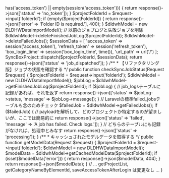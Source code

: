 <?php

namespace App\Http\Controllers;

use App\Models\DLDHWDataImportModel;
use App\Jobs\SyncBoxProject;
use Illuminate\Http\Request;

class DLDWHDataObjectViewerController extends Controller
{
    public function objViewer() { return view('DLDWH.OBJViewer'); }

    /**
     * 【リファクタリング版】同期ジョブを開始させる
     */
    public function startSync(Request $request)
    {
        if (!session()->has('access_token') || empty(session('access_token'))) {
            return response()->json(['status' => 'no_token']);
        }

        $projectFolderId = $request->input('folderId');
        if (empty($projectFolderId)) {
            return response()->json(['error' => 'Folder ID is required.'], 400);
        }
        
        $dldwhModel = new DLDHWDataImportModel();

        // 以前のジョブログと失敗ジョブを削除
        $dldwhModel->deleteFinishedJobLog($projectFolderId);
        $dldwhModel->deleteFailedJobs();

        $sessionData = [
            'access_token' => session('access_token'),
            'refresh_token' => session('refresh_token'),
            'box_login_time' => session('box_login_time', time()),
            'url_path' => url('/')
        ];
        SyncBoxProject::dispatch($projectFolderId, $sessionData);
        
        return response()->json(['status' => 'job_dispatched']);
    }

    /**
     * 【リファクタリング版】ジョブの状態を確認する
     */
    public function checkSyncJobStatus(Request $request)
    {
        $projectFolderId = $request->input('folderId');
        $dldwhModel = new DLDHWDataImportModel();
        
        $jobLog = $dldwhModel->getFinishedJobLog($projectFolderId);
        if ($jobLog) {
            // job_logsテーブルに記録があれば、それを返す
            return response()->json(['status' => $jobLog->status, 'message' => $jobLog->message]);
        }
        
        // Laravelの標準failed_jobsテーブルも念のためチェック
        $failedJob = $dldwhModel->getFailedJobs();
        if ($failedJob) {
            // payloadを解析して、どのプロジェクトか特定するのが望ましいが、ここでは簡易的に
            return response()->json(['status' => 'failed', 'message' => 'A job has failed. Check logs.']);
        }

        // どちらのテーブルにも記録がなければ、処理中とみなす
        return response()->json(['status' => 'processing']);
    }

    /**
     * キャッシュされたモデルデータを取得する
     */
    public function getModelData(Request $request)
    {
        $projectFolderId = $request->input('folderId');
        $dldwhModel = new DLDHWDataImportModel();
        $modelData = $dldwhModel->getCachedModelData($projectFolderId);
        
        if (isset($modelData['error'])) {
            return response()->json($modelData, 404);
        }
        return response()->json($modelData);
    }
    
    // ... getProjectList, getCategoryNameByElementId, saveAccessTokenAfterLogin は変更なし ...
}
